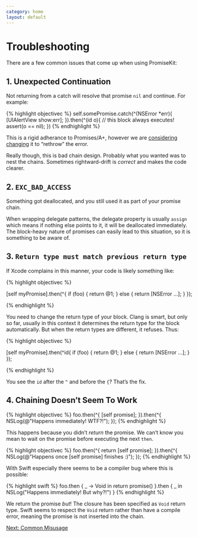 ```yaml
---
category: home
layout: default
---
```


# Troubleshooting

There are a few common issues that come up when using PromiseKit:


## 1. Unexpected Continuation

Not returning from a catch will resolve that promise `nil` and continue. For example:

{% highlight objectivec %}
self.somePromise.catch(^(NSError *err){
    [UIAlertView show:err];
}).then(^(id o){
    // this block always executes!
    assert(o == nil);
})
{% endhighlight %}

This is a rigid adherance to Promises/A+, however we are [considering changing](https://github.com/mxcl/PromiseKit/issues/62) it to “rethrow” the error.

Really though, this is bad chain design. Probably what you wanted was to nest the chains. Sometimes rightward-drift is *correct* and makes the code clearer.


## 2. `EXC_BAD_ACCESS`

Something got deallocated, and you still used it as part of your promise chain.

When wrapping delegate patterns, the delegate property is usually `assign` which means if nothing else points to it, it will be deallocated immediately. The block-heavy nature of promises can easily lead to this situation, so it is something to be aware of.


## 3. `Return type must match previous return type`

If Xcode complains in this manner, your code is likely something like:

{% highlight objectivec %}

[self myPromise].then(^{
    if (foo) {
        return @1;
    } else {
        return [NSError …];
    }
});

{% endhighlight %}

You need to change the return type of your block. Clang is smart, but only so far, usually in this context it determines the return type for the block automatically. But when the return types are different, it refuses. Thus:

{% highlight objectivec %}

[self myPromise].then(^id{
    if (foo) {
        return @1;
    } else {
        return [NSError …];
    }
});

{% endhighlight %}

You see the `id` after the `^` and before the `{`? That’s the fix.


## 4. Chaining Doesn’t Seem To Work

{% highlight objectivec %}
foo.then(^{
    [self promise];
}).then(^{
    NSLog(@"Happens immediately! WTF?!");
});
{% endhighlight %}

This happens because you didn’t *return* the promise. We can’t know you mean to
wait on the promise before executing the next `then`.

{% highlight objectivec %}
foo.then(^{
    return [self promise];
}).then(^{
    NSLog(@"Happens once [self promise] finishes :)");
});
{% endhighlight %}

With Swift especially there seems to be a compiler bug where this is possible:

{% highlight swift %}
foo.then { _ -> Void in
    return promise()
}.then { _ in
    NSLog("Happens immediately! But why?!")
}
{% endhighlight %}

We return the promise *but*! The closure has been specified as `Void` return type. Swift seems to respect the `Void` return rather than have a compile error, meaning the promise is not inserted into the chain.


<div><a class="pagination" href="/common-misusage">Next: Common Misusage</a></div>
